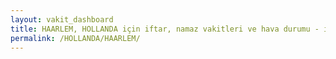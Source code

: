 ```yaml
---
layout: vakit_dashboard
title: HAARLEM, HOLLANDA için iftar, namaz vakitleri ve hava durumu - ilçe/eyalet seç
permalink: /HOLLANDA/HAARLEM/
---
```


<script type="text/javascript">
  var GLOBAL_COUNTRY = 'HOLLANDA';
  var GLOBAL_CITY = 'HAARLEM';
  var GLOBAL_STATE = '';
  var lat = 72;
  var lon = 21;
</script>
